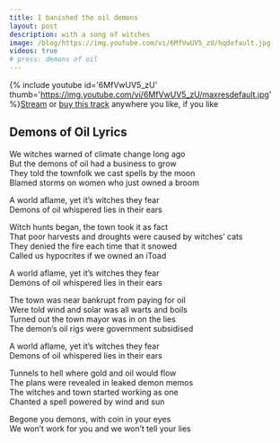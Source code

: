 ```yaml
---
title: I banished the oil demons
layout: post
description: with a song of witches
image: /blog/https://img.youtube.com/vi/6MfVwUV5_zU/hqdefault.jpg 
videos: true
# press: demons of oil
---
```




{% include youtube id='6MfVwUV5_zU' thumb='https://img.youtube.com/vi/6MfVwUV5_zU/maxresdefault.jpg' %}[Stream](https://olifro.st/stream) or [buy this track](https://olifrost.bandcamp.com) anywhere you like, if you like 

## Demons of Oil Lyrics
We witches warned of climate change long ago   
But the demons of oil had a business to grow   
They told the townfolk we cast spells by the moon   
Blamed storms on women who just owned a broom   
   
A world aflame, yet it’s witches they fear   
Demons of oil whispered lies in their ears   
   
Witch hunts began, the town took it as fact   
That poor harvests and droughts were caused by witches’ cats   
They denied the fire each time that it snowed   
Called us hypocrites if we owned an iToad   
   
A world aflame, yet it’s witches they fear   
Demons of oil whispered lies in their ears   
   
The town was near bankrupt from paying for oil   
Were told wind and solar was all warts and boils   
Turned out the town mayor was in on the lies   
The demon’s oil rigs were government subsidised   
   
A world aflame, yet it’s witches they fear   
Demons of oil whispered lies in their ears   
   
Tunnels to hell where gold and oil would flow   
The plans were revealed in leaked demon memos   
The witches and town started working as one   
Chanted a spell powered by wind and sun   
   
Begone you demons, with coin in your eyes   
We won’t work for you and we won’t tell your lies